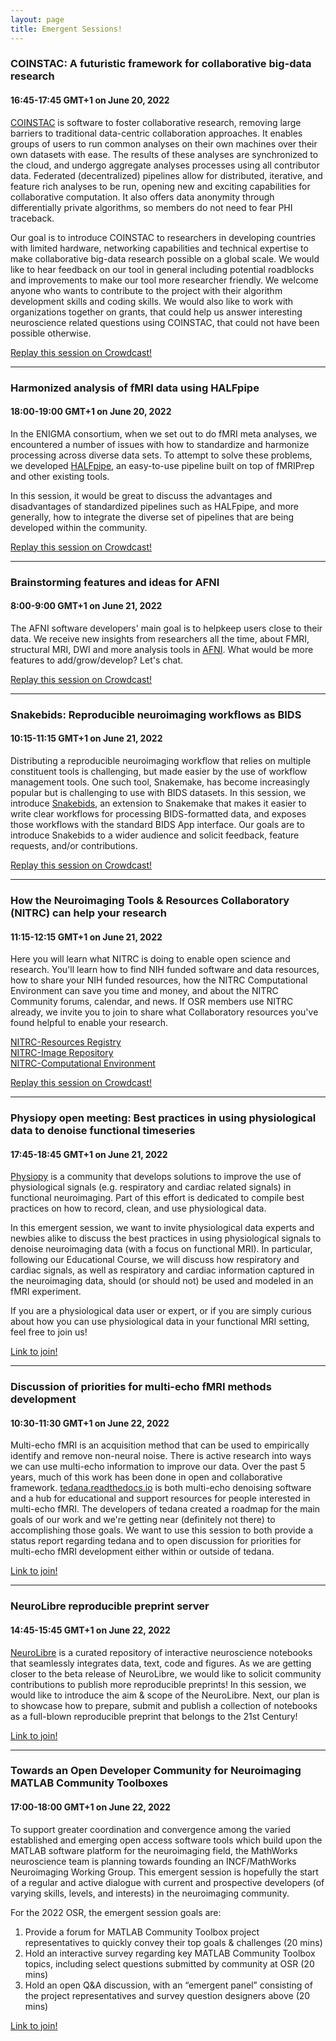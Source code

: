 ```yaml
---
layout: page
title: Emergent Sessions!
---
```


### COINSTAC: A futuristic framework for collaborative big-data research

#### 16:45-17:45 GMT+1 on June 20, 2022

[COINSTAC](https://github.com/trendscenter/coinstac) is software to foster collaborative research, removing large barriers to traditional data-centric collaboration approaches. It enables groups of users to run common analyses on their own machines over their own datasets with ease. The results of these analyses are synchronized to the cloud, and undergo aggregate analyses processes using all contributor data. Federated (decentralized) pipelines allow for distributed, iterative, and feature rich analyses to be run, opening new and exciting capabilities for collaborative computation. It also offers data anonymity through differentially private algorithms, so members do not need to fear PHI traceback.

Our goal is to introduce COINSTAC to researchers in developing countries with limited hardware, networking capabilities and technical expertise to make collaborative big-data research possible on a global scale. We would like to hear feedback on our tool in general including potential roadblocks and improvements to make our tool more researcher friendly. We welcome anyone who wants to contribute to the project with their algorithm development skills and coding skills. We would also like to work with organizations together on grants, that could help us answer interesting neuroscience related questions using COINSTAC, that could not have been possible otherwise.

[Replay this session on Crowdcast!](https://www.crowdcast.io/e/osr-2022--emergent-2)

---

### Harmonized analysis of fMRI data using HALFpipe
#### 18:00-19:00 GMT+1 on June 20, 2022

In the ENIGMA consortium, when we set out to do fMRI meta analyses, we encountered a number of issues with how to standardize and harmonize processing across diverse data sets. To attempt to solve these problems, we developed [HALFpipe](https://github.com/HALFpipe/HALFpipe), an easy-to-use pipeline built on top of fMRIPrep and other existing tools.

In this session, it would be great to discuss the advantages and disadvantages of standardized pipelines such as HALFpipe, and more generally, how to integrate the diverse set of pipelines that are being developed within the community.

[Replay this session on Crowdcast!](https://www.crowdcast.io/e/osr-2022--emergent-3)

---

### Brainstorming features and ideas for AFNI
#### 8:00-9:00 GMT+1 on June 21, 2022

The AFNI software developers' main goal is to helpkeep users close to their data. We receive new insights from researchers all the time, about FMRI, structural MRI, DWI and more analysis tools in [AFNI](https://github.com/afni). What would be more features to add/grow/develop? Let's chat.

[Replay this session on Crowdcast!](https://www.crowdcast.io/e/osr-2022--emergent-4)

---

### Snakebids: Reproducible neuroimaging workflows as BIDS
#### 10:15-11:15 GMT+1 on June 21, 2022

Distributing a reproducible neuroimaging workflow that relies on multiple constituent tools is challenging, but made easier by the use of workflow management tools. One such tool, Snakemake, has become increasingly popular but is challenging to use with BIDS datasets. In this session, we introduce [Snakebids](https://github.com/akhanf/snakebids), an extension to Snakemake that makes it easier to write clear workflows for processing BIDS-formatted data, and exposes those workflows with the standard BIDS App interface.
Our goals are to introduce Snakebids to a wider audience and solicit feedback, feature requests, and/or contributions.

[Replay this session on Crowdcast!](https://www.crowdcast.io/e/osr-2022--emergent-5)

---

### How the Neuroimaging Tools & Resources Collaboratory (NITRC) can help your research
#### 11:15-12:15 GMT+1 on June 21, 2022

Here you will learn what NITRC is doing to enable open science and research. You'll learn how to find NIH funded software and data resources, how to share your NIH funded resources, how the NITRC Computational Environment can save you time and money, and about the NITRC Community forums, calendar, and news.
If OSR members use NITRC already, we invite you to join to share what Collaboratory resources you've found helpful to enable your research.

[NITRC-Resources Registry](www.nitrc.org)</br>
[NITRC-Image Repository](https://nitrc.org/ir/)</br>
[NITRC-Computational Environment](https://nitrc.org/ce/)</br>

[Replay this session on Crowdcast!](https://www.crowdcast.io/e/osr-2022--emergent-6)

---

### Physiopy open meeting: Best practices in using physiological data to denoise functional timeseries
#### 17:45-18:45 GMT+1 on June 21, 2022

[Physiopy](https://github.com/physiopy) is a community that develops solutions to improve the use of physiological signals (e.g. respiratory and cardiac related signals) in functional neuroimaging. Part of this effort is dedicated to compile best practices on how to record, clean, and use physiological data.

In this emergent session, we want to invite physiological data experts and newbies alike to discuss the best practices in using physiological signals to denoise neuroimaging data (with a focus on functional MRI). In particular, following our Educational Course, we will discuss how respiratory and cardiac signals, as well as respiratory and cardiac information captured in the neuroimaging data, should (or should not) be used and modeled in an fMRI experiment.

If you are a physiological data user or expert, or if you are simply curious about how you can use physiological data in your functional MRI setting, feel free to join us!


[Link to join!](https://www.crowdcast.io/e/osr-2022--emergent-7)

---

### Discussion of priorities for multi-echo fMRI methods development
#### 10:30-11:30 GMT+1 on June 22, 2022

Multi-echo fMRI is an acquisition method that can be used to empirically identify and remove non-neural noise. There is active research into ways we can use multi-echo information to improve our data. Over the past 5 years, much of this work has been done in open and collaborative framework. [tedana.readthedocs.io](https://tedana.readthedocs.io/en/stable/) is both multi-echo denoising software and a hub for educational and support resources for people interested in multi-echo fMRI. The developers of tedana created a roadmap for the main goals of our work and we're getting near (definitely not there) to accomplishing those goals. We want to use this session to both provide a status report regarding tedana and to open discussion for priorities for multi-echo fMRI development either within or outside of tedana.

[Link to join!](https://www.crowdcast.io/e/osr-2022--emergent-8)

---

### NeuroLibre reproducible preprint server
#### 14:45-15:45 GMT+1 on June 22, 2022

[NeuroLibre](https://neurolibre.org) is a curated repository of interactive neuroscience notebooks that seamlessly integrates data, text, code and figures. As we are getting closer to the beta release of NeuroLibre, we would like to solicit community contributions to publish more reproducible preprints! In this session, we would like to introduce the aim & scope of the NeuroLibre. Next, our plan is to showcase how to prepare, submit and publish a collection of notebooks as a full-blown reproducible preprint that belongs to the 21st Century!

[Link to join!](https://www.crowdcast.io/e/osr-2022--emergent-9)

---

### Towards an Open Developer Community for Neuroimaging MATLAB Community Toolboxes
#### 17:00-18:00 GMT+1 on June 22, 2022

To support greater coordination and convergence among the varied established and emerging open access software tools which build upon the MATLAB software platform for the neuroimaging field, the MathWorks neuroscience team is planning towards founding an INCF/MathWorks Neuroimaging Working Group. This emergent session is hopefully the start of a regular and active dialogue with current and prospective developers (of varying skills, levels, and interests) in the neuroimaging community.

For the 2022 OSR, the emergent session goals are:

1. Provide a forum for MATLAB Community Toolbox project representatives to quickly convey their top goals & challenges (20 mins)
2. Hold an interactive survey regarding key MATLAB Community Toolbox topics, including select questions submitted by community at OSR (20 mins)
3. Hold an open Q&A discussion, with an “emergent panel” consisting of the project representatives and survey question designers above (20 mins)

[Link to join!](https://www.crowdcast.io/e/osr-2022--emergent-10)

